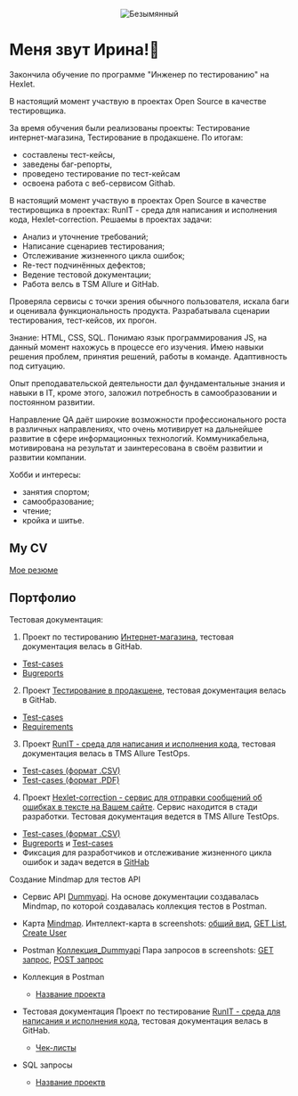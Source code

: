 
<div align="center">

  ![Безымянный](https://github.com/kairina2020/Kairina2020/assets/110185387/965f4b28-9cfc-49ef-b9c4-f459b896f986)

</div>
<h1> Меня звут Ирина!👋 </h1>

Закончила обучение по программе "Инженер по тестированию" на Hexlet. 

В настоящий момент участвую в проектах Open Source в качестве тестировщика. 

За время обучения были реализованы проекты: Тестирование интернет-магазина, Тестирование в продакшене. 
По итогам:
- составлены тест-кейсы, 
- заведены баг-репорты,
- проведено тестирование по тест-кейсам
- освоена работа с веб-сервисом Githab.
  
В настоящий момент участвую в проектах Open Source в качестве тестировщика в проектах: RunIT - среда для написания и исполнения кода, Hexlet-correction. 
Решаемы в проектах задачи:
- Анализ и уточнение требований;
- Написание сценариев тестирования;
- Отслеживание жизненного цикла ошибок;
- Re-тест подчинённых дефектов;
- Ведение тестовой документации;
- Работа велсь в  TSM Allure и GitHab.
  
Проверяла сервисы с точки зрения обычного пользователя, искала баги и оценивала функциональность продукта. Разрабатывала сценарии тестирования, тест-кейсов, их прогон. 

Знание: HTML, CSS, SQL. Понимаю язык программирования JS, на данный момент нахожусь в процессе его изучения. 
Имею навыки решения проблем, принятия решений, работы в команде. Адаптивность под ситуацию. 

Опыт преподавательской деятельности дал фундаментальные знания и навыки в IT, кроме этого, заложил потребность в самообразовании и постоянном развитии. 

Направление QA даёт широкие возможности профессионального роста в различных направлениях, что очень мотивирует на дальнейшее развитие в сфере информационных технологий.
Коммуникабельна, мотивирована на результат и заинтересована в своём развитии и развитии компании.

Хобби и интересы:
- занятия спортом;
- самообразование;
- чтение;
- кройка и шитье.

## My CV 

[Мое резюме](https://cv.hexlet.io/ru/account/resumes)

## Портфолио 
Тестовая документация:

1. Проект по тестированию [Интернет-магазина](https://hexlet-products-store.vercel.app/), тестовая документация велась в GitHab.
  -  [Test-cases](https://github.com/kairina2020/qa-engineer-project-84/blob/main/test-cases.yml)
  -  [Bugreports](https://github.com/kairina2020/qa-engineer-project-84/blob/main/bugreports.yml)
 
2. Проект [Тестирование в продакшене](https://codebattle.hexlet.io/), тестовая документация велась в GitHab.
  -  [Test-cases](https://github.com/kairina2020/qa-engineer-project-85/blob/main/test-cases.yml)
  -  [Requirements](https://github.com/kairina2020/qa-engineer-project-85/blob/main/requirements.yml)
 
 3. Проект [RunIT - среда для написания и исполнения кода](https://runit.hexlet.ru/), тестовая документация велась в TMS Allure TestOps.
  -  [Test-cases (формат .CSV)](report.csv)
  -  [Test-cases (формат .PDF)](Test_cases_RunIT.pdf)

 4. Проект [Hexlet-correction - cервис для отправки сообщений об ошибках в тексте на Вашем сайте](https://hexlet-correction.herokuapp.com). Сервис находится в стади разработки. Тестовая документация ведется в TMS Allure TestOps.
  -  [Test-cases (формат .CSV)](report_HC.csv)
  -  [Bugreports]() и [Test-cases]()
  -  Фиксация для разработчиков и отслеживание жизненного цикла ошибок и задач ведется в [GitHab](https://github.com/issues?q=is%3Aissue+is%3Aopen+author%3Akairina2020)

Создание Mindmap для тестов API
  - Сервис API  [Dummyapi](https://dummyapi.io/). На основе документации создавалась Mindmap, по которой создавалась коллекция тестов в Postman.
  - Карта [Mindmap](https://github.com/kairina2020/Kairina2020/blob/main/DummyAPI.xmind). Интеллект-карта в screenshots: [общий вид](Karta_1.jpg), [GET List](Karta_2.jpg), [Create User](Karta_3.jpg)
  - Postman [Коллекция_Dummyapi](Dummyapi.postman_collection) Пара запросов в screenshots: [GET запрос](Dummy_Get.jpg), [POST запрос](Dummy_POST.jpg)


- Коллекция в Postman 
  -  [Название проекта](https://ссылочку_сюда)



- Тестовая документация
  Проект по тестирование [RunIT - среда для написания и исполнения кода](https://hexlet-products-store.vercel.app/), тестовая документация велась в GitHab.
  -  [Чек-листы](https://ссылочку_сюда)





- SQL запросы 
  -  [Название проектв](https://ссылочку_сюда)
